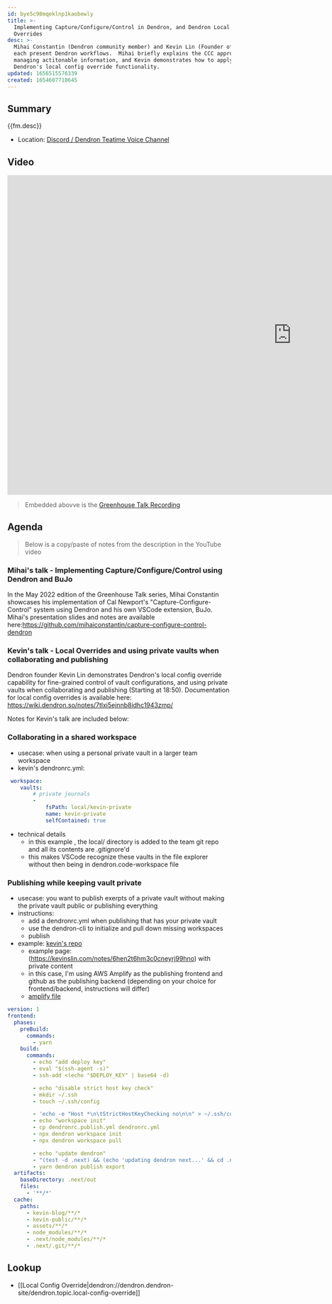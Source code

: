 ```yaml
---
id: bye5c98mqeklnp1kaobewly
title: >-
  Implementing Capture/Configure/Control in Dendron, and Dendron Local Config
  Overrides
desc: >-
  Mihai Constantin (Dendron community member) and Kevin Lin (Founder of Dendron)
  each present Dendron workflows.  Mihai briefly explains the CCC approach to
  managing actitonable information, and Kevin demonstrates how to apply
  Dendron's local config override functionality.
updated: 1656515576339
created: 1654607718645
---
```



## Summary

{{fm.desc}}

- Location: [Discord / Dendron Teatime Voice Channel](https://link.dendron.so/discord)

## Video

<iframe width="1280" height="720" src="https://www.youtube.com/embed/gygpAkb_y78" title="YouTube video player" frameborder="0" allow="accelerometer; autoplay; clipboard-write; encrypted-media; gyroscope; picture-in-picture" allowfullscreen></iframe>

> Embedded abovve is the [Greenhouse Talk Recording](https://youtu.be/gygpAkb_y78)

## Agenda

> Below is a copy/paste of notes from the description in the YouTube video

### Mihai's talk - Implementing Capture/Configure/Control using Dendron and BuJo

In the May 2022 edition of the Greenhouse Talk series, Mihai Constantin showcases his implementation of Cal Newport's "Capture-Configure-Control" system using Dendron and his own VSCode extension, BuJo. Mihai's presentation slides and notes are available here:https://github.com/mihaiconstantin/capture-configure-control-dendron 

### Kevin's talk - Local Overrides and using private vaults when collaborating and publishing

Dendron founder Kevin Lin demonstrates Dendron's local config override capability for fine-grained control of vault configurations, and using private vaults when collaborating and publishing (Starting at 18:50). Documentation for local config overrides is available here: https://wiki.dendron.so/notes/7tlxi5ejnnb8idhc1943zmp/

Notes for Kevin's talk are included below:

### Collaborating in a shared workspace
- usecase: when using a personal private vault in a larger team workspace
- kevin's dendronrc.yml:
```yml
 workspace:
    vaults:
        # private journals
        -
            fsPath: local/kevin-private
            name: kevin-private
            selfContained: true
```
- technical details 
  - in this example , the local/ directory is added to the team git repo and all its contents are .gitignore'd
  - this makes VSCode recognize these vaults in the file explorer without then being in dendron.code-workspace file

### Publishing while keeping vault private
- usecase: you want to publish exerpts of a private vault without making the private vault public or publishing everything
- instructions:
  - add a dendronrc.yml when publishing that has your private vault
  - use the dendron-cli to initialize and pull down missing workspaces
  - publish
- example: [kevin's repo](https://github.com/kevinslin/kevin-public-garden)
  - example page: (https://kevinslin.com/notes/6hen2t6hm3c0cneyrj99hno) with private content
  - in this case, I'm using AWS Amplify as the publishing frontend and github as the publishing backend (depending on your choice for frontend/backend, instructions will differ)
  - [amplify file](https://github.com/kevinslin/kevin-public-garden/blob/main/amplify.yml)
```yml
version: 1
frontend:
  phases:
    preBuild:
      commands:
        - yarn
    build:
      commands: 
        - echo "add deploy key"
        - eval "$(ssh-agent -s)"
        - ssh-add <(echo "$DEPLOY_KEY" | base64 -d)

        - echo "disable strict host key check"
        - mkdir ~/.ssh
        - touch ~/.ssh/config

        - 'echo -e "Host *\n\tStrictHostKeyChecking no\n\n" > ~/.ssh/config'
        - echo "workspace init"
        - cp dendronrc.publish.yml dendronrc.yml
        - npx dendron workspace init
        - npx dendron workspace pull

        - echo "update dendron"
        - "(test -d .next) && (echo 'updating dendron next...' && cd .next && git reset --hard && git clean -f && git pull && yarn && cd ..) || (echo 'init dendron next' && yarn dendron publish init)"
        - yarn dendron publish export
  artifacts:
    baseDirectory: .next/out
    files:
      - '**/*'
  cache:
    paths:
      - kevin-blog/**/*
      - kevin-public/**/*
      - assets/**/*
      - node_modules/**/*
      - .next/node_modules/**/*
      - .next/.git/**/*
```

## Lookup
- [[Local Config Override|dendron://dendron.dendron-site/dendron.topic.local-config-override]]
